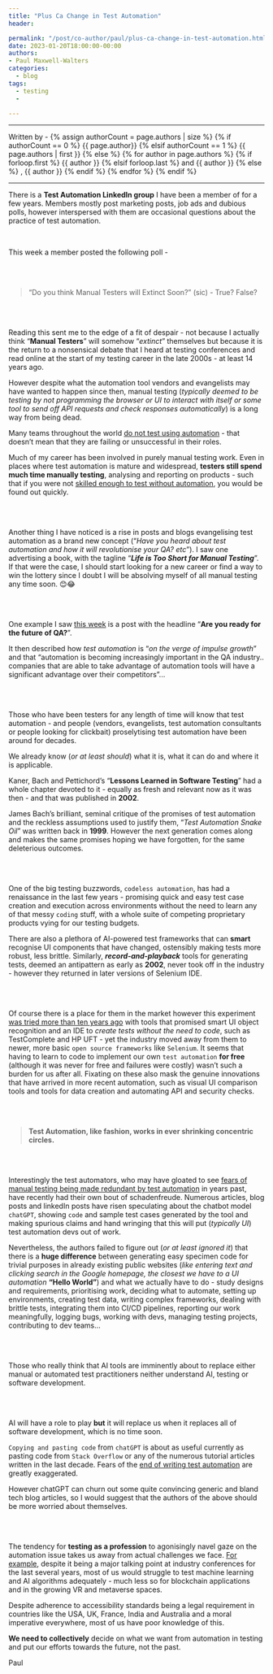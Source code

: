 ```yaml
---
title: "Plus Ca Change in Test Automation"
header:

permalink: "/post/co-author/paul/plus-ca-change-in-test-automation.html"
date: 2023-01-20T18:00:00-00:00
authors:
- Paul Maxwell-Walters
categories:
  - blog
tags:
  - testing
  -
  
---
```


<hr>
<p>
 Written by -
{% assign authorCount = page.authors | size %}
{% if authorCount == 0 %}
   {{ page.author}}
{% elsif authorCount == 1 %}
    {{ page.authors | first }}         
{% else %}
    {% for author in page.authors %}
        {% if forloop.first %}
            {{ author }}
        {% elsif forloop.last %}
            and {{ author }}
        {% else %}
            , {{ author }}
        {% endif %}
    {% endfor %}
{% endif %}
</p>

<hr>

There is a **Test Automation LinkedIn group** I have been a member of for a few years. Members mostly post marketing posts, job ads and dubious polls, however interspersed with them are occasional questions about the practice of test automation.

<br>

This week a member posted the following poll -

<br><br>



> “Do you think Manual Testers will Extinct Soon?” (sic) - True? False?

<br><br>



Reading this sent me to the edge of a fit of despair - not because I actually think “**Manual Testers**” will somehow “_extinct_” themselves but because it is the return to a nonsensical debate that I heard at testing conferences and read online at the start of my testing career in the late 2000s - at least 14 years ago. 

However despite what the automation tool vendors and evangelists may have wanted to happen since then, manual testing (_typically deemed to be testing by not programming the browser or UI to interact with itself or some tool to send off API requests and check responses automatically_) is a long way from being dead. 

Many teams throughout the world <ins>do not test using automation</ins> - that doesn’t mean that they are failing or unsuccessful in their roles. 

Much of my career has been involved in purely manual testing work. 
Even in places where test automation is mature and widespread, **testers still spend much time manually testing**, analysing and reporting on products - such that if you were not <ins>skilled enough to test without automation</ins>, you would be found out quickly.


<br><br>


Another thing I have noticed is a rise in posts and blogs evangelising test automation as a brand new concept (“_Have you heard about test automation and how it will revolutionise your QA? etc_”). 
I saw one advertising a book, with the tagline “**_Life is Too Short for Manual Testing_**”. 
If that were the case, I should start looking for a new career or find a way to win the lottery since I doubt I will be absolving myself of all manual testing any time soon. 😊😂

<br><br>

One example I saw <ins>this week</ins> is a post with the headline “**Are you ready for the future of QA?**”. 


It then described how _test automation_ is “_on the verge of impulse growth_” and that 
“automation is becoming increasingly important in the QA industry.. companies that are able to take advantage of automation tools will have a significant advantage over their competitors”...


<br><br>


Those who have been testers for any length of time will know that test automation - and people (vendors, evangelists, test automation consultants or people looking for clickbait) proselytising test automation have been around for decades. 

We already know (_or at least should_) what it is, what it can do and where it is applicable. 

Kaner, Bach and Pettichord’s “**Lessons Learned in Software Testing**” had a whole chapter devoted to it - equally as fresh and relevant now as it was then - and that was published in **2002**. 

James Bach’s brilliant, seminal critique of the promises of test automation and the reckless assumptions used to justify them, “_Test Automation Snake Oil_” was written back in **1999**. 
However the next generation comes along and makes the same promises hoping we have forgotten, for the same deleterious outcomes.

<br><br>


One of the big testing buzzwords, `codeless automation`, has had a renaissance in the last few years - promising quick and easy test case creation and execution across environments without the need to learn any of that messy `coding` stuff, with a whole suite of competing proprietary products vying for our testing budgets.

There are also a plethora of AI-powered test frameworks that can **smart** recognise UI components that have changed, ostensibly making tests more robust, less brittle. 
Similarly, _**record-and-playback**_ tools for generating tests, deemed an antipattern as early as **2002**, never took off in the industry - however they returned in later versions of Selenium IDE. 

<br><br>


Of course there is a place for them in the market however this experiment <ins>was tried more than ten years ago</ins> with tools that promised smart UI object recognition and an IDE to _create tests without the need to code_, such as TestComplete and HP UFT - yet the industry moved away from them to newer, more basic `open source frameworks` like `Selenium`. 
It seems that having to learn to code to implement our own `test automation` **for free** (although it was never for free and failures were costly) wasn’t such a burden for us after all. 
Fixating on these also mask the genuine innovations that have arrived in more recent automation, such as visual UI comparison tools and tools for data creation and automating API and security checks.

<br><br>

> **Test Automation, like fashion, works in ever shrinking concentric circles.**

<br><br>


Interestingly the test automators, who may have gloated to see <ins>fears of manual testing being made redundant by test automation</ins> in years past, have recently had their own bout of schadenfreude. 
Numerous articles, blog posts and linkedIn posts have risen speculating about the chatbot model `chatGPT`, showing `code` and sample test cases generated by the tool and making spurious claims and hand wringing that this will put (_typically UI_) test automation devs out of work. 

Nevertheless, the authors failed to figure out (_or at least ignored it_) that there is a **huge difference** between generating easy specimen code for trivial purposes in already existing public websites (_like entering text and clicking search in the Google homepage, the closest we have to a UI automation_ **“Hello World”**) and what we actually have to do - study designs and requirements, prioritising work, deciding what to automate, setting up environments, creating test data, writing complex frameworks, dealing with brittle tests, integrating them into CI/CD pipelines, reporting our work meaningfully, logging bugs, working with devs, managing testing projects, contributing to dev teams…


<br><br>


Those who really think that AI tools are imminently about to replace either manual or automated test practitioners neither understand AI, testing or software development.

<br><br>


AI will have a role to play **but** it will replace us when it replaces all of software development, which is no time soon. 

`Copying and pasting code` from `chatGPT` is about as useful currently as pasting code from `Stack Overflow` or any of the numerous tutorial articles written in the last decade. 
Fears of the <ins>end of writing test automation</ins> are greatly exaggerated. 

However chatGPT can churn out some quite convincing generic and bland tech blog articles, so I would suggest that the authors of the above should be more worried about themselves.

<br><br>


The tendency for **testing as a profession** to agonisingly navel gaze on the automation issue takes us away from actual challenges we face. 
<ins>For example</ins>, despite it being a major talking point at industry conferences for the last several years, most of us would struggle to test machine learning and AI algorithms adequately - much less so for blockchain applications and in the growing VR and metaverse spaces. 

Despite adherence to accessibility standards being a legal requirement in countries like the USA, UK, France, India and Australia and a moral imperative everywhere, most of us have poor knowledge of this.

**We need to collectively** decide on what we want from automation in testing and put our efforts towards the future, not the past.


Paul

